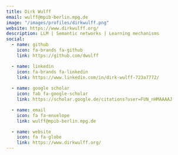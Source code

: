 ```yaml
---
title: Dirk Wulff
email: wulff@mpib-berlin.mpg.de
image: "/images/profiles/dirkwulff.png"
website: https://www.dirkwulff.org/
description: LLM | Semantic networks | Learning mechanisms
social:
  - name: github
    icon: fa-brands fa-github
    link: https://github.com/dwulff

  - name: linkedin
    icon: fa-brands fa-linkedin
    link: https://www.linkedin.com/in/dirk-wulff-723a7772/
  
  - name: google scholar
    icon: fab fa-google-scholar
    link: https://scholar.google.de/citations?user=FUN_nHMAAAAJ

  - name: email
    icon: fa fa-envelope
    link: wulff@mpib-berlin.mpg.de

  - name: website
    icon: fa fa-globe
    link: https://www.dirkwulff.org/
---
```


